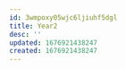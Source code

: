 ```yaml
---
id: 3wmpoxy05wjc6ljiuhf5dgl
title: Year2
desc: ''
updated: 1676921438247
created: 1676921438247
---
```

